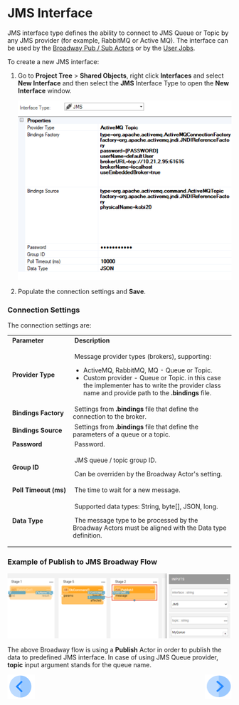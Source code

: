 # JMS Interface

JMS interface type defines the ability to connect to JMS Queue or Topic by any JMS provider (for example, RabbitMQ or Active MQ). The interface can be used by the [Broadway Pub / Sub Actors](/articles/19_Broadway/actors/05_db_actors.md) or by the [User Jobs](/articles/20_jobs_and_batch_services/01_fabric_jobs_overview.md).

To create a new JMS interface:

1. Go to **Project Tree** > **Shared Objects**, right click **Interfaces** and select **New Interface** and then select the **JMS** Interface Type to open the **New Interface** window.

   ![image](images/jms_1.png)

2. Populate the connection settings and **Save**.

### Connection Settings

The connection settings are:

<table>
<tbody>
<tr>
<td width="200pxl">&nbsp;<strong>Parameter</strong></td>
<td width="700pxl">&nbsp;<strong>Description</strong></td>
</tr>
<tr>
<td>&nbsp;<strong>Provider Type</strong></td>
<td>
<p>&nbsp;Message provider types (brokers), supporting:</p>
<ul>
<li>ActiveMQ, RabbitMQ, MQ - Queue or Topic.</li>
<li>Custom provider - Queue or Topic. in this case the implementer has to write the provider class name and provide path to the <strong>.bindings</strong> file.</li>
</ul>
</td>
</tr>
<tr>
<td>&nbsp;<strong>Bindings Factory&nbsp;</strong></td>
<td>&nbsp;Settings from <strong>.bindings</strong> file that define the connection to the broker.</td>
</tr>
<tr>
<td>&nbsp;<strong>Bindings Source</strong></td>
<td>&nbsp;Settings from <strong>.bindings</strong> file that define the parameters of a queue or a topic.</td>
</tr>
<tr>
<td>&nbsp;<strong>Password</strong></td>
<td>&nbsp;Password.</td>
</tr>
<tr>
<td>&nbsp;<strong>Group ID</strong></td>
<td>
<p>&nbsp;JMS queue / topic group ID.</p>
<p>&nbsp;Can be overriden by the Broadway Actor's setting.&nbsp;</p>
</td>
</tr>
<tr>
<td>&nbsp;<strong>Poll Timeout (ms)</strong></td>
<td>&nbsp;The time to wait for a new message.</td>
</tr>
<tr>
<td><strong>&nbsp;Data Type</strong></td>
<td>
<p>&nbsp;Supported data types: String, byte[], JSON, long.</p>
<p>&nbsp;The message type to be processed by the Broadway Actors must be aligned with the Data type definition.</p>
</td>
</tr>
</tbody>
</table>

### Example of Publish to JMS Broadway Flow

![image](images/jms_2.PNG)

The above Broadway flow is using a **Publish** Actor in order to publish the data to predefined JMS interface. In case of using JMS Queue provider, **topic** input argument stands for the queue name.



[![Previous](/articles/images/Previous.png)](03_kafka_interface.md)[<img align="right" width="60" height="54" src="/articles/images/Next.png">](05_HTTP_interface.md) 

